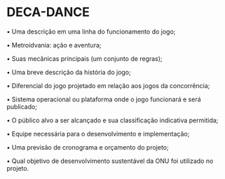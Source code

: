 # DECA-DANCE
• Uma descrição em uma linha do funcionamento do jogo;

• Metroidvania: ação e aventura;

• Suas mecânicas principais (um conjunto de regras);

• Uma breve descrição da história do jogo;

• Diferencial do jogo projetado em relação aos jogos da concorrência;

• Sistema operacional ou plataforma onde o jogo funcionará e será publicado;

• O público alvo a ser alcançado e sua classificação indicativa permitida;

• Equipe necessária para o desenvolvimento e implementação;

• Uma previsão de cronograma e orçamento do projeto;

• Qual objetivo de desenvolvimento sustentável da ONU foi utilizado no projeto.
